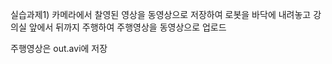 

실습과제1) 카메라에서 찰영된 영상을 동영상으로 저장하여 로봇을 바닥에 내려놓고 강의실 앞에서 뒤까지
주행하여 주행영상을 동영상으로 업로드 

주행영상은 out.avi에 저장
